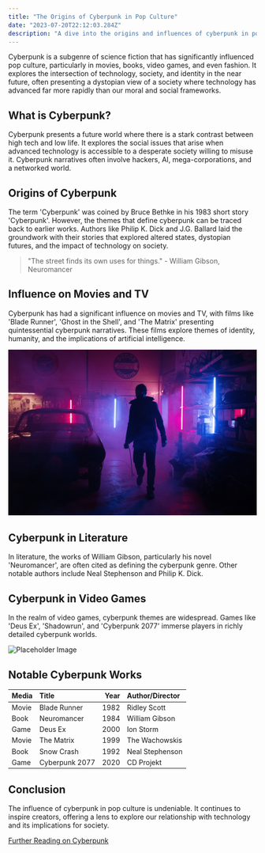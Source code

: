```yaml
---
title: "The Origins of Cyberpunk in Pop Culture"
date: "2023-07-20T22:12:03.284Z"
description: "A dive into the origins and influences of cyberpunk in pop culture."
---
```


Cyberpunk is a subgenre of science fiction that has significantly influenced pop culture, particularly in movies, books, video games, and even fashion. It explores the intersection of technology, society, and identity in the near future, often presenting a dystopian view of a society where technology has advanced far more rapidly than our moral and social frameworks.

## What is Cyberpunk?

Cyberpunk presents a future world where there is a stark contrast between high tech and low life. It explores the social issues that arise when advanced technology is accessible to a desperate society willing to misuse it. Cyberpunk narratives often involve hackers, AI, mega-corporations, and a networked world.

## Origins of Cyberpunk

The term 'Cyberpunk' was coined by Bruce Bethke in his 1983 short story 'Cyberpunk'. However, the themes that define cyberpunk can be traced back to earlier works. Authors like Philip K. Dick and J.G. Ballard laid the groundwork with their stories that explored altered states, dystopian futures, and the impact of technology on society.

> "The street finds its own uses for things." - William Gibson, Neuromancer

## Influence on Movies and TV

Cyberpunk has had a significant influence on movies and TV, with films like 'Blade Runner', 'Ghost in the Shell', and 'The Matrix' presenting quintessential cyberpunk narratives. These films explore themes of identity, humanity, and the implications of artificial intelligence.

![Placeholder Image](../../../src/images/cyberpunk-1.jpg "Cyberpunk in Movies")

## Cyberpunk in Literature

In literature, the works of William Gibson, particularly his novel 'Neuromancer', are often cited as defining the cyberpunk genre. Other notable authors include Neal Stephenson and Philip K. Dick.

## Cyberpunk in Video Games

In the realm of video games, cyberpunk themes are widespread. Games like 'Deus Ex', 'Shadowrun', and 'Cyberpunk 2077' immerse players in richly detailed cyberpunk worlds.

![Placeholder Image](../../../src/images/cyberpunk-3.jpg "Cyberpunk in Video Games")

## Notable Cyberpunk Works

| Media | Title | Year | Author/Director |
| :---- | :---- | ----: | :-------------- |
| Movie | Blade Runner | 1982 | Ridley Scott |
| Book  | Neuromancer | 1984 | William Gibson |
| Game  | Deus Ex | 2000 | Ion Storm |
| Movie | The Matrix | 1999 | The Wachowskis |
| Book  | Snow Crash | 1992 | Neal Stephenson |
| Game  | Cyberpunk 2077 | 2020 | CD Projekt |

## Conclusion

The influence of cyberpunk in pop culture is undeniable. It continues to inspire creators, offering a lens to explore our relationship with technology and its implications for society.

[Further Reading on Cyberpunk](https://en.wikipedia.org/wiki/Cyberpunk)

